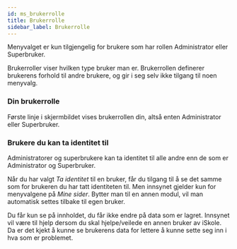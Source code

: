 ```yaml
---
id: ms_brukerrolle
title: Brukerrolle
sidebar_label: Brukerrolle
---
```

Menyvalget er kun tilgjengelig for brukere som har rollen Administrator eller Superbruker.

Brukerroller viser hvilken type bruker man er. Brukerrollen definerer brukerens forhold til andre brukere, og gir i seg selv ikke tilgang til noen menyvalg. 
###  Din brukerrolle
Første linje i skjermbildet vises brukerrollen din, altså enten Administrator eller Superbruker.

### Brukere du kan ta identitet til
Administratorer og superbrukere kan ta identitet til alle andre enn de som er Administrator og Superbruker. 

Når du har valgt _Ta identitet_ til en bruker, får du tilgang til å se det samme som for brukeren du har tatt identiteten til. Men innsynet gjelder kun for menyvalgene på _Mine sider_. Bytter man til en annen modul, vil man automatisk settes tilbake til egen bruker.

Du får kun se på innholdet, du får ikke endre på data som er lagret.  Innsynet vil være til hjelp dersom du skal hjelpe/veilede en annen bruker av iSkole. Da er det kjekt å kunne se brukerens data for lettere å kunne sette seg inn i hva som er problemet.
